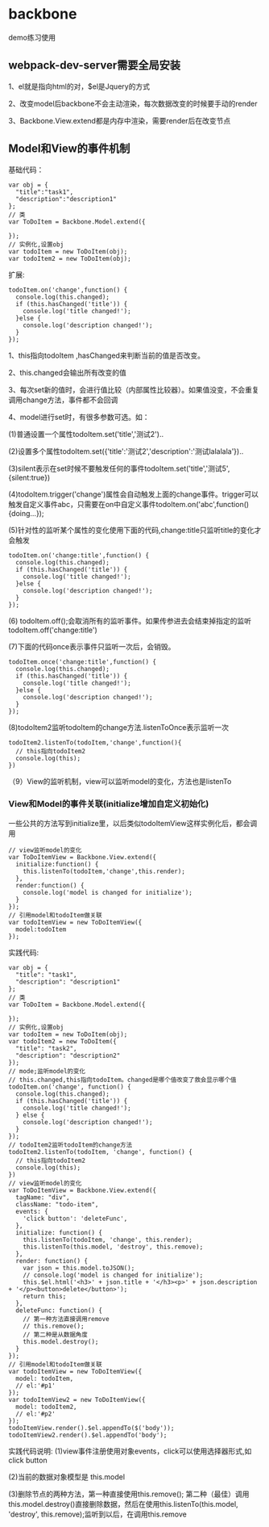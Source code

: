 # backbone
demo练习使用
## webpack-dev-server需要全局安装
1、el就是指向html的对，$el是Jquery的方式

2、改变model后backbone不会主动渲染，每次数据改变的时候要手动的render

3、Backbone.View.extend都是内存中渲染，需要render后在改变节点

## Model和View的事件机制

基础代码：

```
var obj = {
  "title":"task1",
  "description":"description1"
};
// 类
var ToDoItem = Backbone.Model.extend({

});
// 实例化,设置obj
var todoItem = new ToDoItem(obj);
var todoItem2 = new ToDoItem(obj);
```

扩展:

```
todoItem.on('change',function() {
  console.log(this.changed);
  if (this.hasChanged('title')) {
    console.log('title changed!');
  }else {
    console.log('description changed!');
  }
});
```
1、this指向todoItem ,hasChanged来判断当前的值是否改变。

2、this.changed会输出所有改变的值

3、每次set新的值时，会进行值比较（内部属性比较器）。如果值没变，不会重复调用change方法，事件都不会回调

4、model进行set时，有很多参数可选。如：

(1)普通设置一个属性todoItem.set('title','测试2')..

(2)设置多个属性todoItem.set({'title':'测试2','description':'测试lalalala'})..

(3)silent表示在set时候不要触发任何的事件todoItem.set('title','测试5',{silent:true})

(4)todoItem.trigger('change')属性会自动触发上面的change事件。trigger可以触发自定义事件abc，只需要在on中自定义事件todoItem.on('abc',function() {doing...});

(5)针对性的监听某个属性的变化使用下面的代码,change:title只监听title的变化才会触发

```
todoItem.on('change:title',function() {
  console.log(this.changed);
  if (this.hasChanged('title')) {
    console.log('title changed!');
  }else {
    console.log('description changed!');
  }
});
```
(6)  todoItem.off();会取消所有的监听事件。如果传参进去会结束掉指定的监听todoItem.off('change:title')

(7)下面的代码once表示事件只监听一次后，会销毁。
```
todoItem.once('change:title',function() {
  console.log(this.changed);
  if (this.hasChanged('title')) {
    console.log('title changed!');
  }else {
    console.log('description changed!');
  }
});
```
(8)todoItem2监听todoItem的change方法.listenToOnce表示监听一次
```
todoItem2.listenTo(todoItem,'change',function(){
  // this指向todoItem2
  console.log(this);
})
```
（9）View的监听机制，view可以监听model的变化，方法也是listenTo

### View和Model的事件关联(initialize增加自定义初始化)

一些公共的方法写到initialize里，以后类似todoItemView这样实例化后，都会调用

```
// view监听model的变化
var ToDoItemView = Backbone.View.extend({
  initialize:function() {
    this.listenTo(todoItem,'change',this.render);
  },
  render:function() {
    console.log('model is changed for initialize');
  }
});
// 引用model和todoItem做关联
var todoItemView = new ToDoItemView({
  model:todoItem
});
```
实践代码:
```
var obj = {
  "title": "task1",
  "description": "description1"
};
// 类
var ToDoItem = Backbone.Model.extend({

});
// 实例化,设置obj
var todoItem = new ToDoItem(obj);
var todoItem2 = new ToDoItem({
  "title": "task2",
  "description": "description2"
});
// mode;监听model的变化
// this.changed,this指向todoItem。changed是哪个值改变了救会显示哪个值
todoItem.on('change', function() {
  console.log(this.changed);
  if (this.hasChanged('title')) {
    console.log('title changed!');
  } else {
    console.log('description changed!');
  }
});
// todoItem2监听todoItem的change方法
todoItem2.listenTo(todoItem, 'change', function() {
  // this指向todoItem2
  console.log(this);
})
// view监听model的变化
var ToDoItemView = Backbone.View.extend({
  tagName: "div",
  className: "todo-item",
  events: {
    'click button': 'deleteFunc',
  },
  initialize: function() {
    this.listenTo(todoItem, 'change', this.render);
    this.listenTo(this.model, 'destroy', this.remove);
  },
  render: function() {
    var json = this.model.toJSON();
    // console.log('model is changed for initialize');
    this.$el.html('<h3>' + json.title + '</h3><p>' + json.description + '</p><button>delete</button>');
    return this;
  },
  deleteFunc: function() {
    // 第一种方法直接调用remove
    // this.remove();
    // 第二种是从数据角度
    this.model.destroy();
  }
});
// 引用model和todoItem做关联
var todoItemView = new ToDoItemView({
  model: todoItem,
  // el:'#p1'
});
var todoItemView2 = new ToDoItemView({
  model: todoItem2,
  // el:'#p2'
});
todoItemView.render().$el.appendTo($('body'));
todoItemView2.render().$el.appendTo('body');
```
实践代码说明:
(1)view事件注册使用对象events，click可以使用选择器形式,如click button

(2)当前的数据对象模型是 this.model

(3)删除节点的两种方法，第一种直接使用this.remove(); 第二种（最佳）调用this.model.destroy()直接删除数据，然后在使用this.listenTo(this.model, 'destroy', this.remove);监听到以后，在调用this.remove
